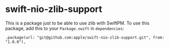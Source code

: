 # swift-nio-zlib-support

This is a package just to be able to use zlib with SwiftPM.
To use this package, add this to your `Package.swift` in `dependencies`:

    .package(url: "git@github.com:apple/swift-nio-zlib-support.git", from: "1.0.0"),

